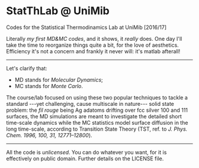 # StatThLab @ UniMib
Codes for the Statistical Thermodinamics Lab at UniMib [2016/17]

Literally *my first MD&MC codes*, and it shows, it *really* does. One day I'll take the time to reorganize things quite a bit, for the love of aesthetics. Efficiency it's not a concern and frankly it never will: it's matlab afterall!

----------------------------------------------------

Let's clarify that: 
- MD stands for *Molecular Dynamics*;
- MC stands for *Monte Carlo*.

The course/lab focused on using these two popular techniques to tackle a standard ---yet challenging, cause multiscale in nature--- solid state problem: the *fil rouge* being Ag adatoms drifting over fcc silver 100 and 111 surfaces, the MD simulations are meant to investigate the detailed short time-scale dynamics while the MC statistics model surface diffusion in the long time-scale, according to Transition State Theory (TST, ref. to *J. Phys. Chem. 1996, 100, 31, 12771–12800*).

----------------------------------------------------

All the code is *unlicensed*. You can do whatever you want, for it is effectively on public domain. Further details on the LICENSE file.
